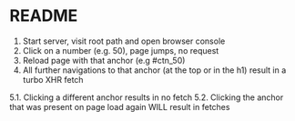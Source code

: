 # README

1. Start server, visit root path and open browser console
3. Click on a number (e.g. 50), page jumps, no request
4. Reload page with that anchor (e.g #ctn_50)
5. All further navigations to that anchor (at the top or in the h1) result in a turbo XHR fetch

5.1. Clicking a different anchor results in no fetch
5.2. Clicking the anchor that was present on page load again WILL result in fetches
